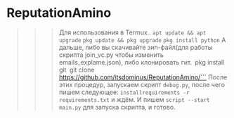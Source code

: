 # ReputationAmino
>>> Для использования в Termux..
```apt update && apt upgrade```
```pkg update && pkg upgrade```
```pkg install python```
А дальше, либо вы скачивайте зип-файл(для работы скрипта join_vc.py чтобы изменить emails_explame.json), либо клонировать гит.```
```pkg install git```
```git clone https://github.com/itsdominus/ReputationAmino/```
После этих процедур, запускаем скрипт ```debug.py```, после чего пишем следующее: ```installrequirements -r requirements.txt``` и ждём.
И пишем ```script --start main.py``` для запуска скрипта, и готово.
